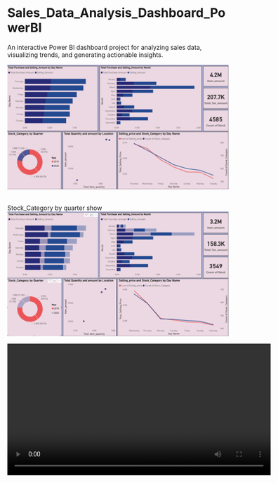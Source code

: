 # Sales_Data_Analysis_Dashboard_PowerBI
An interactive Power BI dashboard project for analyzing sales data, visualizing trends, and generating actionable insights.

<img src="https://github.com/sdhingole111/Sales_Data_Analysis_Dashboard_PowerBI/blob/09b4e0813e6a9a895e123ab28cf4ce6f512a6a38/powerBI%20dashboard.png" alt="Image description" width="800">


<br> Stock_Category by quarter show
<img src="https://github.com/sdhingole111/Sales_Data_Analysis_Dashboard_PowerBI/blob/8ce4ce6d7e2affe18846645701eab558f2e603bd/stock_category%20by%20quarter%20show.png" alt="Image description" width="800">

<video width="600" controls>
  <source src="https://github.com/sdhingole111/Sales_Data_Analysis_Dashboard_PowerBI/blob/74e83ec337fae88fd214bc6ec9c910a58789953c/Recording%202025-08-05%20223204.mp4" type="video/mp4">
  Your browser does not support the video tag.
</video>




